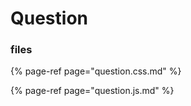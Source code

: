 # Question

### files

{% page-ref page="question.css.md" %}

{% page-ref page="question.js.md" %}



